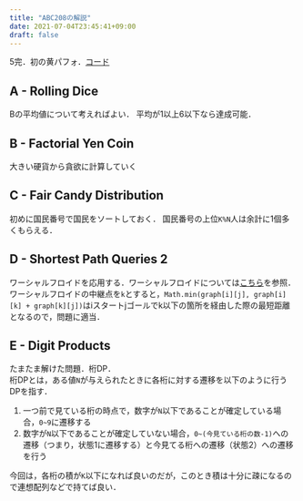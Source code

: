 ```yaml
---
title: "ABC208の解説"
date: 2021-07-04T23:45:41+09:00
draft: false
---
```


5完．初の黄パフォ．[コード](https://github.com/T45K/kyopuro/tree/master/AtCoder/ABC/ABC208)

## A - Rolling Dice
Bの平均値について考えればよい．
平均が1以上6以下なら達成可能．

## B - Factorial Yen Coin
大きい硬貨から貪欲に計算していく

## C - Fair Candy Distribution
初めに国民番号で国民をソートしておく．
国民番号の上位`K%N`人は余計に1個多くもらえる．

## D - Shortest Path Queries 2
ワーシャルフロイドを応用する．ワーシャルフロイドについては[こちら](../warshallfloyd/)を参照．
ワーシャルフロイドの中継点を`k`とすると，`Math.min(graph[i][j], graph[i][k] + graph[k][j])`はiスタートjゴールでk以下の箇所を経由した際の最短距離となるので，問題に適当．

## E - Digit Products
たまたま解けた問題．桁DP．<br>
桁DPとは，ある値`N`が与えられたときに各桁に対する遷移を以下のように行うDPを指す．
1. 一つ前で見ている桁の時点で，数字が`N`以下であることが確定している場合，`0~9`に遷移する
2. 数字が`N`以下であることが確定していない場合，`0~(今見ている桁の数-1)`への遷移（つまり，状態1に遷移する）と今見てる桁への遷移（状態2）への遷移を行う

今回は，各桁の積が`K`以下になれば良いのだが，このとき積は十分に疎になるので連想配列などで持てば良い．


